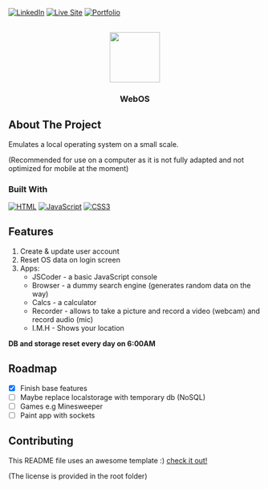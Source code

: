 [![LinkedIn][linkedin-shield]][linkedin-url]
[![Live Site][website-shield]][website-url]
[![Portfolio][portfolio-shield]][portfolio-url]

<!-- PROJECT LOGO -->
<br />
<div align="center">
    <picture>
        <source media="(prefers-color-scheme: light)" srcset="https://github.com/liogiladi/web-os/blob/a7f67cd09365cc8fc8096f049d6d4f88ae353137/media/svgs/logo-basic-black.svg">
        <source media="(prefers-color-scheme: dark)" srcset="https://github.com/liogiladi/web-os/blob/a7f67cd09365cc8fc8096f049d6d4f88ae353137/media/svgs/logo-basic.svg">
        <img width="100px"/>
    </picture>

  <h3 align="center">WebOS</h3>
</div>

<!-- ABOUT THE PROJECT -->

## About The Project

Emulates a local operating system on a small scale.

(Recommended for use on a computer as it is not fully adapted and not optimized for mobile at the moment)

### Built With

[![HTML][HTML]][HTML-url]
[![JavaScript][JavaScript]][JavaScript-url]
[![CSS3][CSS3]][CSS3-url]

<!-- USAGE EXAMPLES -->

## Features

1. Create & update user account
2. Reset OS data on login screen
3. Apps:
   - JSCoder - a basic JavaScript console
   - Browser - a dummy search engine (generates random data on the way)
   - Calcs - a calculator
   - Recorder - allows to take a picture and record a video (webcam) and record audio (mic)
   - I.M.H - Shows your location
  
  **DB and storage reset every day on 6:00AM**
     
<!-- ROADMAP -->

## Roadmap

-   [x] Finish base features
-   [ ] Maybe replace localstorage with temporary db (NoSQL)
-   [ ] Games e.g Minesweeper
-   [ ] Paint app with sockets

<!-- CONTRIBUTING -->

## Contributing

This README file uses an awesome template :) [check it out!](https://github.com/othneildrew/Best-README-Template)

(The license is provided in the root folder)

[linkedin-shield]: https://img.shields.io/badge/-LinkedIn-black.svg?style=for-the-badge&logo=linkedin&colorB=555
[linkedin-url]: https://linkedin.com/in/liogiladi
[website-shield]: https://img.shields.io/badge/website-000000?style=for-the-badge&logo=About.me&logoColor=white
[website-url]: https://web-os-1998.vercel.app/
[portfolio-shield]: https://img.shields.io/badge/Portfolio-255E63?style=for-the-badge&logo=About.me&logoColor=white
[portfolio-url]: https://lio-giladi.vercel.app/
[HTML]: https://img.shields.io/badge/html5-%23E34F26.svg?style=for-the-badge&logo=html5&logoColor=white
[HTML-url]: https://html.spec.whatwg.org/multipage/
[JavaScript]: https://img.shields.io/badge/javascript-%23323330.svg?style=for-the-badge&logo=javascript&logoColor=%23F7DF1E
[JavaScript-url]: https://ecma-international.org/publications-and-standards/standards/ecma-262/
[CSS3]: https://img.shields.io/badge/css3-%231572B6.svg?style=for-the-badge&logo=css3&logoColor=white
[CSS3-url]: https://www.w3.org/TR/CSS/#css
